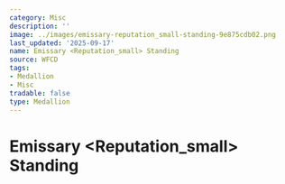 ```yaml
---
category: Misc
description: ''
image: ../images/emissary-reputation_small-standing-9e875cdb02.png
last_updated: '2025-09-17'
name: Emissary <Reputation_small> Standing
source: WFCD
tags:
- Medallion
- Misc
tradable: false
type: Medallion
---
```


# Emissary <Reputation_small> Standing

